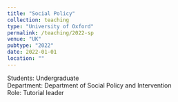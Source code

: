 ```yaml
---
title: "Social Policy"
collection: teaching
type: "University of Oxford"
permalink: /teaching/2022-sp
venue: "UK"
pubtype: "2022"
date: 2022-01-01
location: ""
---
```


Students: Undergraduate <br>
Department: Department of Social Policy and Intervention <br>
Role: Tutorial leader

